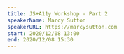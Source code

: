 ```yaml
---
title: JS+A11y Workshop - Part 2
speakerName: Marcy Sutton
speakerURL: https://marcysutton.com
start: 2020/12/08 13:00
end: 2020/12/08 15:30
---
```

